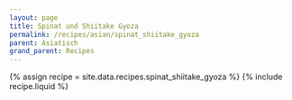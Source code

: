 ```yaml
---
layout: page
title: Spinat und Shiitake Gyoza
permalink: /recipes/asian/spinat_shiitake_gyoza
parent: Asiatisch
grand_parent: Recipes
---
```

{% assign recipe = site.data.recipes.spinat_shiitake_gyoza %}
{% include recipe.liquid %}
